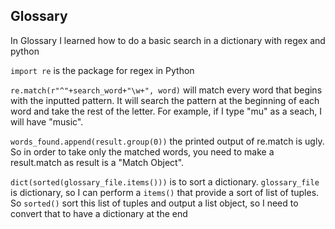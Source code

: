 ## Glossary
In Glossary I learned how to do a basic search in a dictionary with regex and python

``import re`` is the package for regex in Python 

``re.match(r"^"+search_word+"\w+", word)`` will match every word that begins with the inputted pattern. 
It will search the pattern at the beginning of each word and take the rest of the letter. 
For example, if I type "mu" as a seach, I will have "music".

``words_found.append(result.group(0))`` the printed output of re.match is ugly. So in order to take only the matched words, you need to make a result.match as result is a "Match Object". 

``dict(sorted(glossary_file.items()))`` is to sort a dictionary. `glossary_file` is dictionary, so I can perform a `items()` that provide a sort of list of tuples. So `sorted()` sort this list of tuples and output a list object, so I need to convert that to have a dictionary at the end